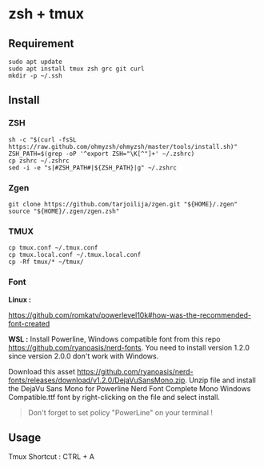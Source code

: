 # zsh + tmux

## Requirement

```
sudo apt update
sudo apt install tmux zsh grc git curl
mkdir -p ~/.ssh
```

## Install
### ZSH

```
sh -c "$(curl -fsSL https://raw.github.com/ohmyzsh/ohmyzsh/master/tools/install.sh)"
ZSH_PATH=$(grep -oP '^export ZSH="\K[^"]+' ~/.zshrc)
cp zshrc ~/.zshrc
sed -i -e "s|#ZSH_PATH#|${ZSH_PATH}|g" ~/.zshrc
```
### Zgen
```
git clone https://github.com/tarjoilija/zgen.git "${HOME}/.zgen"
source "${HOME}/.zgen/zgen.zsh"
```
### TMUX
```
cp tmux.conf ~/.tmux.conf
cp tmux.local.conf ~/.tmux.local.conf
cp -Rf tmux/* ~/tmux/
```

### Font
**Linux :**

https://github.com/romkatv/powerlevel10k#how-was-the-recommended-font-created

**WSL :**
Install Powerline, Windows compatible font from this repo https://github.com/ryanoasis/nerd-fonts. You need to install version 1.2.0 since version 2.0.0 don't work with Windows.

Download this asset https://github.com/ryanoasis/nerd-fonts/releases/download/v1.2.0/DejaVuSansMono.zip. Unzip file and install the DejaVu Sans Mono for Powerline Nerd Font Complete Mono Windows Compatible.ttf font by right-clicking on the file and select install.

> Don't forget to set policy "PowerLine" on your terminal !

## Usage

Tmux Shortcut : CTRL + A
